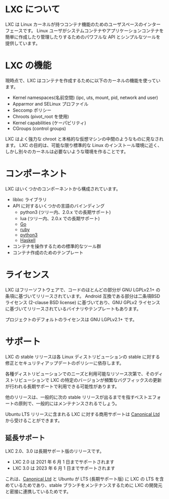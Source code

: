 # LXC について <!-- What's LXC? -->

<!--
LXC is a userspace interface for the Linux kernel containment features.
Through a powerful API and simple tools, it lets Linux users easily create
and manage system or application containers.
-->
LXC は Linux カーネルが持つコンテナ機能のためのユーザスペースのインターフェースです。
Linux ユーザがシステムコンテナやアプリケーションコンテナを簡単に作成したり管理したりするためのパワフルな API とシンプルなツールを提供しています。

# LXC の機能 <!-- Features -->

<!--
Current LXC uses the following kernel features to contain processes:
-->
現時点で、LXC はコンテナを作成するために以下のカーネルの機能を使っています。

 * Kernel namespaces(名前空間) (ipc, uts, mount, pid, network and user)<!-- Kernel namespaces (ipc, uts, mount, pid, network and user) -->
 * Apparmor and SELinux プロファイル <!-- Apparmor and SELinux profiles -->
 * Seccomp ポリシー <!-- Seccomp policies -->
 * Chroots (pivot\_root を使用) <!-- Chroots (using pivot\_root) -->
 * Kernel capabilities (ケーパビリティ) <!-- Kernel capabilities -->
 * CGroups (control groups)

<!--
LXC containers are often considered as something in the middle between a chroot and
a full fledged virtual machine. The goal of LXC is to create an environment as close as possible
to a standard Linux installation but without the need for a separate kernel.
-->
LXC はよく強力な chroot と本格的な仮想マシンの中間のようなものに見なされます。
LXC の目的は、可能な限り標準的な Linux のインストール環境に近く、しかし別々のカーネルは必要ないような環境を作ることです。 

# コンポーネント <!-- Components -->

<!--
LXC is currently made of a few separate components:
-->
LXC はいくつかのコンポーネントから構成されています。 

 * liblxc ライブラリ <!-- The liblxc library -->
 * API に対するいくつかの言語のバインディング <!-- Several language bindings for the API: -->
    * python3 (ツリー内、2.0.x での長期サポート) <!-- python3 (in-tree, long term support in 2.0.x) -->
    * lua (ツリー内、2.0.x での長期サポート) <!-- lua (in tree, long term support in 2.0.x) -->
    * [Go](https://github.com/lxc/go-lxc)
    * [ruby](https://github.com/lxc/ruby-lxc)
    * [python3](https://github.com/lxc/python3-lxc)
    * [Haskell](https://github.com/fizruk/lxc)
 * コンテナを操作するための標準的なツール群<!-- A set of standard tools to control the containers -->
 * コンテナ作成のためのテンプレート <!-- Distribution container templates -->

# ライセンス <!-- Licensing -->
<!--
LXC is free software, most of the code is released under the terms of the GNU LGPLv2.1+ license,
some Android compatibility bits are released under a standard 2-clause BSD license
and some binaries and templates are released under the GNU GPLv2 license.
-->
LXC はフリーソフトウェアで、コードのほとんどの部分が GNU LGPLv2.1+ の条項に基づいてリリースされています。
Android 互換である部分は二条項BSDライセンス (2-clause BSD license) に基づいており、GNU GPLv2 ライセンスに基づいてリリースされているバイナリやテンプレートもあります。 

<!--
The default license for the project is the GNU LGPLv2.1+.
-->
プロジェクトのデフォルトのライセンスは GNU LGPLv2.1+ です。

# サポート <!-- Support -->

<!--
LXC's stable release support relies on the Linux distributions
and their own commitment to pushing stable fixes and security updates.
-->
LXC の stable リリースは各 Linux ディストリビューションの stable に対する修正とセキュリティアップデートのポリシーに依存します。

<!--
Based on the needs and available resources from the various distributions,
specific versions of LXC can enjoy long term support with frequent bugfix updates.
-->
各種ディストリビューションでのニーズと利用可能なリソース次第で、そのディストリビューションで LXC の特定のバージョンが頻繁なバグフィックスの更新が行われる長期サポートで利用できる可能性があります。

<!--
Other releases will typically be maintained on a best effort basis which
typically means until the next stable release is out.
-->
他のリリースは、一般的に次の stable リリースが出るまでを指すベストエフォートの原則で、一般的にはメンテナンスされるでしょう。

<!--
Commercial support for LXC on Ubuntu LTS releases can be obtained from [Canonical Ltd](http://www.canonical.com).
-->
Ubuntu LTS リリースに含まれる LXC に対する商用サポートは [Canonical Ltd](http://www.canonical.com) から受けることができます。

## 延長サポート <!-- Extended support -->

<!--
LXC 2.0 and 3.0 are long term support releases:
 - LXC 2.0 will be supported until June 1st 2021
 - LXC 3.0 will be supported until June 1st 2023
-->
LXC 2.0、3.0 は長期サポート版のリリースです。
 - LXC 2.0 は 2021 年 6 月 1 日までサポートされます
 - LXC 3.0 は 2023 年 6 月 1 日までサポートされます

<!--
This is thanks to [Canonical Ltd](http://www.canonical.com) and Ubuntu who include
the long term support releases of LXC into their own LTS releases and work closely
with LXC upstream to maintain our stable branches.
-->
これは、[Canonical Ltd](http://www.canonical.com) と Ubuntu が LTS (長期サポート版) に LXC の LTS を含めているためであり、stable ブランチをメンテナンスするために LXC の開発元と密接に連携しているためです。
